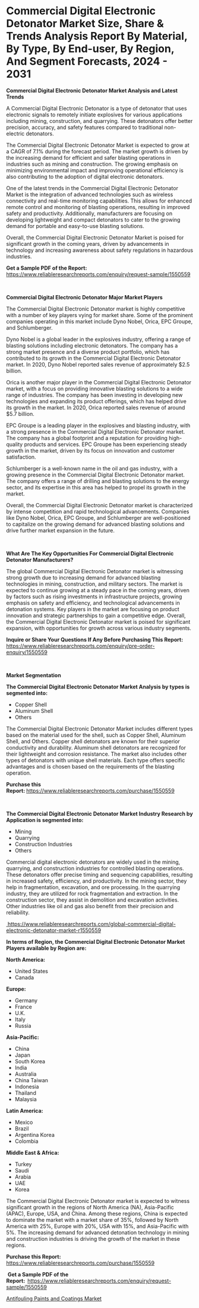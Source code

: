 <p><h1>Commercial Digital Electronic Detonator Market Size, Share & Trends Analysis Report By Material, By Type, By End-user, By Region, And Segment Forecasts, 2024 - 2031</h1></p><p><strong>Commercial Digital Electronic Detonator Market Analysis and Latest Trends</strong></p>
<p><p>A Commercial Digital Electronic Detonator is a type of detonator that uses electronic signals to remotely initiate explosives for various applications including mining, construction, and quarrying. These detonators offer better precision, accuracy, and safety features compared to traditional non-electric detonators.</p><p>The Commercial Digital Electronic Detonator Market is expected to grow at a CAGR of 7.1% during the forecast period. The market growth is driven by the increasing demand for efficient and safer blasting operations in industries such as mining and construction. The growing emphasis on minimizing environmental impact and improving operational efficiency is also contributing to the adoption of digital electronic detonators.</p><p>One of the latest trends in the Commercial Digital Electronic Detonator Market is the integration of advanced technologies such as wireless connectivity and real-time monitoring capabilities. This allows for enhanced remote control and monitoring of blasting operations, resulting in improved safety and productivity. Additionally, manufacturers are focusing on developing lightweight and compact detonators to cater to the growing demand for portable and easy-to-use blasting solutions.</p><p>Overall, the Commercial Digital Electronic Detonator Market is poised for significant growth in the coming years, driven by advancements in technology and increasing awareness about safety regulations in hazardous industries.</p></p>
<p><strong>Get a Sample PDF of the Report:&nbsp;</strong> <a href="https://www.reliableresearchreports.com/enquiry/request-sample/1550559">https://www.reliableresearchreports.com/enquiry/request-sample/1550559</a></p>
<p>&nbsp;</p>
<p><strong>Commercial Digital Electronic Detonator Major Market Players</strong></p>
<p><p>The Commercial Digital Electronic Detonator market is highly competitive with a number of key players vying for market share. Some of the prominent companies operating in this market include Dyno Nobel, Orica, EPC Groupe, and Schlumberger.</p><p>Dyno Nobel is a global leader in the explosives industry, offering a range of blasting solutions including electronic detonators. The company has a strong market presence and a diverse product portfolio, which has contributed to its growth in the Commercial Digital Electronic Detonator market. In 2020, Dyno Nobel reported sales revenue of approximately $2.5 billion.</p><p>Orica is another major player in the Commercial Digital Electronic Detonator market, with a focus on providing innovative blasting solutions to a wide range of industries. The company has been investing in developing new technologies and expanding its product offerings, which has helped drive its growth in the market. In 2020, Orica reported sales revenue of around $5.7 billion.</p><p>EPC Groupe is a leading player in the explosives and blasting industry, with a strong presence in the Commercial Digital Electronic Detonator market. The company has a global footprint and a reputation for providing high-quality products and services. EPC Groupe has been experiencing steady growth in the market, driven by its focus on innovation and customer satisfaction.</p><p>Schlumberger is a well-known name in the oil and gas industry, with a growing presence in the Commercial Digital Electronic Detonator market. The company offers a range of drilling and blasting solutions to the energy sector, and its expertise in this area has helped to propel its growth in the market.</p><p>Overall, the Commercial Digital Electronic Detonator market is characterized by intense competition and rapid technological advancements. Companies like Dyno Nobel, Orica, EPC Groupe, and Schlumberger are well-positioned to capitalize on the growing demand for advanced blasting solutions and drive further market expansion in the future.</p></p>
<p>&nbsp;</p>
<p><strong>What Are The Key Opportunities For Commercial Digital Electronic Detonator Manufacturers?</strong></p>
<p><p>The global Commercial Digital Electronic Detonator market is witnessing strong growth due to increasing demand for advanced blasting technologies in mining, construction, and military sectors. The market is expected to continue growing at a steady pace in the coming years, driven by factors such as rising investments in infrastructure projects, growing emphasis on safety and efficiency, and technological advancements in detonation systems. Key players in the market are focusing on product innovation and strategic partnerships to gain a competitive edge. Overall, the Commercial Digital Electronic Detonator market is poised for significant expansion, with opportunities for growth across various industry segments.</p></p>
<p><strong>Inquire or Share Your Questions If Any Before Purchasing This Report:</strong> <a href="https://www.reliableresearchreports.com/enquiry/pre-order-enquiry/1550559">https://www.reliableresearchreports.com/enquiry/pre-order-enquiry/1550559</a></p>
<p>&nbsp;</p>
<p><strong>Market Segmentation</strong></p>
<p><strong>The Commercial Digital Electronic Detonator Market Analysis by types is segmented into:</strong></p>
<p><ul><li>Copper Shell</li><li>Aluminum Shell</li><li>Others</li></ul></p>
<p><p>The Commercial Digital Electronic Detonator Market includes different types based on the material used for the shell, such as Copper Shell, Aluminum Shell, and Others. Copper shell detonators are known for their superior conductivity and durability. Aluminum shell detonators are recognized for their lightweight and corrosion resistance. The market also includes other types of detonators with unique shell materials. Each type offers specific advantages and is chosen based on the requirements of the blasting operation.</p></p>
<p><strong>Purchase this Report:&nbsp;</strong><a href="https://www.reliableresearchreports.com/purchase/1550559">https://www.reliableresearchreports.com/purchase/1550559</a></p>
<p>&nbsp;</p>
<p><strong>The Commercial Digital Electronic Detonator Market Industry Research by Application is segmented into:</strong></p>
<p><ul><li>Mining</li><li>Quarrying</li><li>Construction Industries</li><li>Others</li></ul></p>
<p><p>Commercial digital electronic detonators are widely used in the mining, quarrying, and construction industries for controlled blasting operations. These detonators offer precise timing and sequencing capabilities, resulting in increased safety, efficiency, and productivity. In the mining sector, they help in fragmentation, excavation, and ore processing. In the quarrying industry, they are utilized for rock fragmentation and extraction. In the construction sector, they assist in demolition and excavation activities. Other industries like oil and gas also benefit from their precision and reliability.</p></p>
<p><a href="https://www.reliableresearchreports.com/global-commercial-digital-electronic-detonator-market-r1550559">&nbsp;https://www.reliableresearchreports.com/global-commercial-digital-electronic-detonator-market-r1550559</a></p>
<p><strong>In terms of Region, the Commercial Digital Electronic Detonator Market Players available by Region are:</strong></p>
<p>
    <p> <strong> North America: </strong>
        <ul>
            <li>United States</li>
            <li>Canada</li>
        </ul>
        </p> 
    <p> <strong> Europe: </strong>
        <ul>
            <li>Germany</li>
            <li>France</li>
            <li>U.K.</li>
            <li>Italy</li>
            <li>Russia</li>
        </ul>
        </p> 
    <p> <strong> Asia-Pacific: </strong>
        <ul>
            <li>China</li>
            <li>Japan</li>
            <li>South Korea</li>
            <li>India</li>
            <li>Australia</li>
            <li>China Taiwan</li>
            <li>Indonesia</li>
            <li>Thailand</li>
            <li>Malaysia</li>
        </ul>
        </p> 
    <p> <strong> Latin America: </strong>
        <ul>
            <li>Mexico</li>
            <li>Brazil</li>
            <li>Argentina Korea</li>
            <li>Colombia</li>
        </ul>
        </p> 
    <p> <strong> Middle East & Africa: </strong>
        <ul>
            <li>Turkey</li>
            <li>Saudi</li>
            <li>Arabia</li>
            <li>UAE</li>
            <li>Korea</li>
        </ul>
    </p>
    </p>
<p><p>The Commercial Digital Electronic Detonator market is expected to witness significant growth in the regions of North America (NA), Asia-Pacific (APAC), Europe, USA, and China. Among these regions, China is expected to dominate the market with a market share of 35%, followed by North America with 25%, Europe with 20%, USA with 15%, and Asia-Pacific with 5%. The increasing demand for advanced detonation technology in mining and construction industries is driving the growth of the market in these regions.</p></p>
<p><strong>Purchase this Report: </strong><a href="https://www.reliableresearchreports.com/purchase/1550559">https://www.reliableresearchreports.com/purchase/1550559</a></p>
<p>&nbsp;<strong>Get a Sample PDF of the Report:&nbsp;&nbsp;</strong><a href="https://www.reliableresearchreports.com/enquiry/request-sample/1550559">https://www.reliableresearchreports.com/enquiry/request-sample/1550559</a></p>
<p><strong></strong></p>
<p><p><a href="https://issuu.com/reportprime-2/docs/antifouling-paints-and-coatings-market-size-2030.p">Antifouling Paints and Coatings Market</a></p></p>